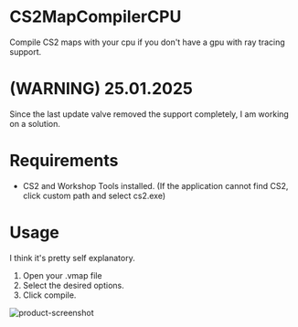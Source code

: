 # CS2MapCompilerCPU
 Compile CS2 maps with your cpu if you don't have a gpu with ray tracing support.

# (WARNING) 25.01.2025
Since the last update valve removed the support completely, I am working on a solution.

# Requirements
- CS2 and Workshop Tools installed. (If the application cannot find CS2, click custom path and select cs2.exe)
 
# Usage

I think it's pretty self explanatory.

1. Open your .vmap file
2. Select the desired options.
3. Click compile.

![product-screenshot]


[product-screenshot]: resources/screenshot.png
